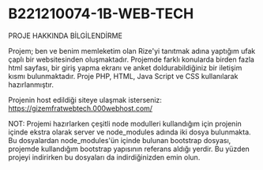# B221210074-1B-WEB-TECH

   PROJE HAKKINDA BİLGİLENDİRME

   Projem; ben ve benim memleketim olan Rize'yi tanıtmak adına yaptığım ufak çaplı bir websitesinden oluşmaktadır.
   Projemde farklı konularda birden fazla html sayfası, bir giriş yapma ekranı ve anket doldurabildiğiniz bir iletişim kısmı bulunmaktadır.
   Proje PHP, HTML, Java Script ve CSS kullanılarak hazırlanmıştır.


   Projenin host edildiği siteye ulaşmak isterseniz:
    https://gizemfratwebtech.000webhost.com/

    
   NOT: Projemi hazırlarken çeşitli node modulleri kullandığım için projenin içinde ekstra olarak server ve node_modules adında iki dosya bulunmakta. Bu dosyalardan node_modules'ün içinde bulunan bootstrap dosyası, projemde kullandığım bootstrap yapısının referans aldığı yerdir. Bu yüzden projeyi indirirken bu dosyaları da indirdiğinizden emin olun. 
